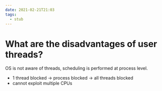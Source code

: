 ```yaml
---
date: 2021-02-21T21:03
tags: 
  - stub
---
```


# What are the disadvantages of user threads?

OS is not aware of threads, scheduling is performed at process level.

- 1 thread blocked -> process blocked -> all threads blocked
- cannot exploit multiple CPUs
